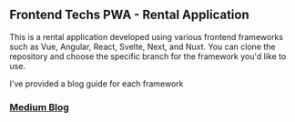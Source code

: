 ## Frontend Techs PWA - Rental Application

This is a rental application developed using various frontend frameworks such as Vue, Angular, React, Svelte, Next, and Nuxt. You can clone the repository and choose the specific branch for the framework you'd like to use.

I've provided a blog guide for each framework 
### [Medium Blog](https://medium.com/simform-engineering/building-awesome-pwas-using-six-leading-frontend-frameworks-61bb7c280c4f)

